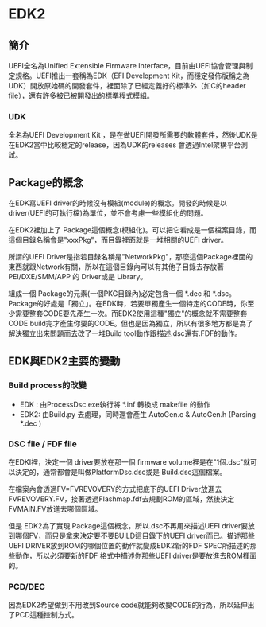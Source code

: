 # EDK2

## 簡介

UEFI全名為Unified Extensible Firmware Interface，目前由UEFI協會管理與制定規格。UEFI推出一套稱為EDK（EFI Development Kit，而穩定發佈版稱之為UDK）開放原始碼的開發套件，裡面除了已經定義好的標準外（如C的header file），還有許多被已被開發出的標準程式模組。

### UDK

全名為UEFI Development Kit ，是在做UEFI開發所需要的軟體套件，然後UDK是在EDK2當中比較穩定的release，因為UDK的releases 會透過Intel架構平台測試。

## Package的概念

在EDK寫UEFI driver的時候沒有模組\(module\)的概念。開發的時候是以 driver\(UEFI的可執行檔\)為單位，並不會考慮一些模組化的問題。 

在EDK2裡加上了 Package這個概念\(模組化\)。可以把它看成是一個檔案目錄，而這個目錄名稱會是"xxxPkg"，而目錄裡面就是一堆相關的UEFI driver。

所謂的UEFI Driver是指若目錄名稱是"NetworkPkg"，那麼這個Package裡面的東西就跟Network有關，所以在這個目錄內可以有其他子目錄去存放著 PEI/DXE/SMM/APP 的 Driver或是 Library。

 組成一個 Package的元素\(一個PKG目錄內\)必定包含一個 \*.dec 和 \*.dsc。Package的好處是「獨立」。在EDK時，若要單獨產生一個特定的CODE時，你至少需要整套CODE要先產生一次。而EDK2使用這種"獨立"的概念就不需要整套CODE build完才產生你要的CODE。但也是因為獨立，所以有很多地方都是為了解決獨立出來問題而去改了一堆Build tool動作跟描述.dsc還有.FDF的動作。

## EDK與EDK2主要的變動

### Build process的改變

* EDK : 由ProcessDsc.exe執行將 \*.inf 轉換成 makefile 的動作
* EDK2: 由Build.py  去處理，同時還會產生  AutoGen.c & AutoGen.h \(Parsing \*.dec \)

### DSC file / FDF file

在EDKI裡，決定一個 driver要放在那一個 firmware volume裡是在"1個.dsc"就可以決定的，通常都會是叫做PlatformDsc.dsc或是 Build.dsc這個檔案。 

在檔案內會透過FV=FVREVOVERY的方式把底下的UEFI Driver放進去FVREVOVERY.FV，接著透過Flashmap.fdf去規劃ROM的區域，然後決定 FVMAIN.FV放進去哪個區域。 

但是 EDK2為了實現 Package這個概念，所以.dsc不再用來描述UEFI driver要放到哪個FV，而只是拿來決定要不要BUILD這目錄下的UEFI driver而已。描述那些UEFI DRIVER放到ROM的哪個位置的動作就變成EDK2新的FDF SPEC所描述的那些動作，所以必須要新的FDF 格式中描述你那些UEFI driver是要放進去ROM裡面的。

### PCD/DEC

因為EDK2希望做到不用改到Source code就能夠改變CODE的行為，所以延伸出了PCD這種控制方式。



### 

 

